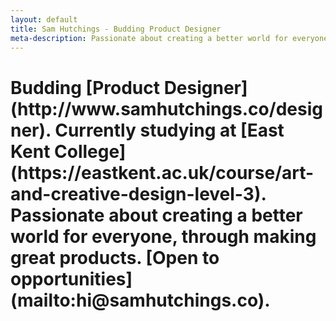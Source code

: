 ```yaml
---
layout: default
title: Sam Hutchings - Budding Product Designer
meta-description: Passionate about creating a better world for everyone, through making great products. Open to opportunities.
---
```


<div class="container-fluid remove-all-margin remove-all-padding">
  <div class="row d-flex align-items-center justify-content-center flex-column">
    <div class="col">
      <div class="card homeCard">
        <div class="card-body">
          <h1 class="card-title">Budding [Product Designer](http://www.samhutchings.co/designer). Currently studying at [East Kent College](https://eastkent.ac.uk/course/art-and-creative-design-level-3). Passionate about creating a better world for everyone, through making great products. [Open to opportunities](mailto:hi@samhutchings.co).</h1>
        </div>
      </div>
    </div>
  </div>
</div>
